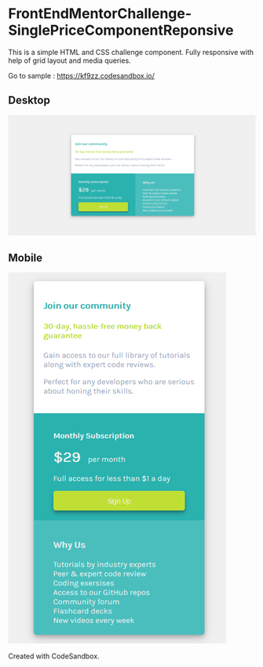 # FrontEndMentorChallenge-SinglePriceComponentReponsive


This is a simple HTML and CSS challenge component. Fully responsive with help of grid layout and media queries.

Go to sample : https://kf9zz.codesandbox.io/

## Desktop
![desktop](Screenshots/desktop.png)

## Mobile
![desktop](Screenshots/moble.png)

Created with CodeSandbox.
